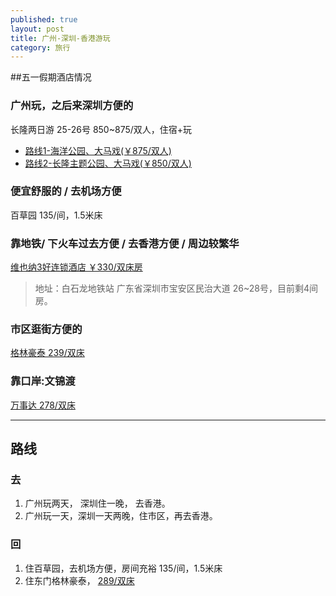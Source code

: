 ```yaml
---
published: true
layout: post
title: 广州-深圳-香港游玩
category: 旅行
---
```


##五一假期酒店情况
### 广州玩，之后来深圳方便的
长隆两日游 25-26号  850~875/双人，住宿+玩  
* [路线1-海洋公园、大马戏(￥875/双人)](http://www.hwtrip.com/detail/7/2737.html)
* [路线2-长隆主题公园、大马戏(￥850/双人)](http://www.hwtrip.com/detail/7/2737.html)

### 便宜舒服的 / 去机场方便
百草园  135/间，1.5米床

### 靠地铁/ 下火车过去方便 / 去香港方便 / 周边较繁华
[维也纳3好连锁酒店 ￥330/双床房](http://www.booking.com/hotel/cn/vienna-shenzhen-minzhi.html?tab=1&origin=hp&error_url=%2Fhotel%2Fcn%2Fvienna-shenzhen-minzhi.zh-cn.html%3Faid%3D332539%3Blabel%3Dgcad-592835_site-mapresults_ucc-CN_ulang-zh_ucurr-CNY_ver-false%3Bsid%3Dd846b369be9fc8bb22a560b43d8462b0%3Bdcid%3D1%3B&do_availability_check=on&aid=332539&dcid=1&label=gcad-592835_site-mapresults_ucc-CN_ulang-zh_ucurr-CNY_ver-false&sid=d846b369be9fc8bb22a560b43d8462b0&checkin_year_month=2014-4&checkin_monthday=26&checkout_year_month=2014-4&checkout_monthday=28#availability_target)
> 地址：白石龙地铁站 广东省深圳市宝安区民治大道 
26~28号，目前剩4间房。 

### 市区逛街方便的
[格林豪泰 239/双床](http://www.998.com/Reservations/Hotel755001_2014-04-27_2014-04-28.html)

### 靠口岸:文锦渡
[万事达 278/双床](http://www.booking.com/hotel/cn/master-wenjindu-shenzhen.html?tab=1&origin=hp&error_url=%2Fhotel%2Fcn%2Fmaster-wenjindu-shenzhen.zh-cn.html%3Faid%3D332539%3Blabel%3Dgcad-444286_site-mapresults_ucc-CN_ulang-zh_ucurr-CNY_ver-false%3Bsid%3Dd846b369be9fc8bb22a560b43d8462b0%3Bdcid%3D1%3B&do_availability_check=on&aid=332539&dcid=1&label=gcad-444286_site-mapresults_ucc-CN_ulang-zh_ucurr-CNY_ver-false&sid=d846b369be9fc8bb22a560b43d8462b0&checkin_year_month=2014-4&checkin_monthday=27&checkout_year_month=2014-4&checkout_monthday=28#availability_target)

---

## 路线
### 去
1. 广州玩两天， 深圳住一晚， 去香港。
2. 广州玩一天，深圳一天两晚，住市区，再去香港。 
### 回
1. 住百草园，去机场方便，房间充裕  135/间，1.5米床
2. 住东门格林豪泰， [289/双床](http://hotel.qunar.com/city/shenzhen/dt-249/?_=1#tag=shenzhen&fromDate=2014-05-01&toDate=2014-05-02&q=%E6%A0%BC%E6%9E%97%E8%B1%AA%E6%B3%B0&from=brandsearch&filterid=1b8f13b0-8212-48d9-ae94-af8623a5d0ce_C&showMap=0&qptype=brand%7Cgroup&QHFP=ZSS_A51E70C6&QHPR=1_2_0_0&cityurl=shenzhen&HotelSEQ=shenzhen_249&rnd=1397899213777&sgroup=A&roomNum=1)
